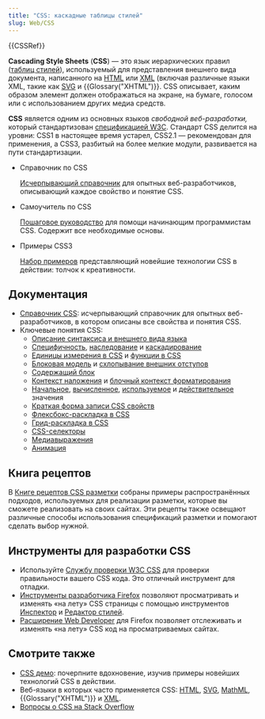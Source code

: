 ```yaml
---
title: "CSS: каскадные таблицы стилей"
slug: Web/CSS
---
```


{{CSSRef}}

**Cascading Style Sheets** (**CSS**) — это язык иерархических правил ([таблиц стилей](/ru/docs/Web/API/StyleSheet)), используемый для представления внешнего вида документа, написанного на [HTML](/ru/docs/Web/HTML) или [XML](/ru/docs/Web/XML/XML_introduction) (включая различные языки XML, такие как [SVG](/ru/docs/Web/SVG) и {{Glossary("XHTML")}}. CSS описывает, каким образом элемент должен отображаться на экране, на бумаге, голосом или с использованием других медиа средств.

**CSS** является одним из основных языков _свободной веб-разработки,_ который стандартизован [спецификацией W3C](https://w3.org/Style/CSS/#specs). Стандарт CSS делится на уровни: CSS1 в настоящее время устарел, CSS2.1 — рекомендован для применения, а CSS3, разбитый на более мелкие модули, развивается на пути стандартизации.

- Справочник по CSS

  [Исчерпывающий справочник](/ru/docs/Web/CSS/Reference) для опытных веб-разработчиков, описывающий каждое свойство и понятие CSS.

- Самоучитель по CSS

  [Пошаговое руководство](/ru/docs/Learn/CSS/First_steps) для помощи начинающим программистам CSS. Содержит все необходимые основы.

- Примеры CSS3

  [Набор примеров](/ru/docs/Web/Demos_of_open_web_technologies) представляющий новейшие технологии CSS в действии: толчок к креативности.

## Документация

- [Справочник CSS](/ru/docs/Web/CSS/Reference): исчерпывающий справочник для опытных веб-разработчиков, в котором описаны все свойства и понятия CSS.
- Ключевые понятия CSS:
  - [Описание синтаксиса и внешнего вида языка](/ru/docs/Web/CSS/Syntax)
  - [Специфичность](/ru/docs/Web/CSS/Specificity), [наследование](/ru/docs/Web/CSS/Inheritance) и [каскадирование](/ru/docs/Web/CSS/Cascade)
  - [Единицы измерения в CSS](/ru/docs/Web/CSS/CSS_Values_and_Units) и [функции в CSS](/ru/docs/Web/CSS/CSS_Functions)
  - [Блоковая модель](/ru/docs/Web/CSS/CSS_box_model/Introduction_to_the_CSS_box_model) и [схлопывание внешних отступов](/ru/docs/Web/CSS/CSS_box_model/Mastering_margin_collapsing)
  - [Содержащий блок](/ru/docs/Web/CSS/Containing_block)
  - [Контекст наложения](/ru/docs/Web/CSS/CSS_positioned_layout/Understanding_z-index/Stacking_context) и [блочный контекст форматирования](/ru/docs/Web/Guide/CSS/Block_formatting_context)
  - [Начальное](/ru/docs/Web/CSS/initial_value), [вычисленное](/ru/docs/Web/CSS/computed_value), [используемое](/ru/docs/Web/CSS/used_value) и [действительное](/ru/docs/Web/CSS/actual_value) значения
  - [Краткая форма записи CSS свойств](/ru/docs/Web/CSS/Shorthand_properties)
  - [Флексбокс-раскладка в CSS](/ru/docs/Web/CSS/CSS_flexible_box_layout)
  - [Грид-раскладка в CSS](/ru/docs/Web/CSS/CSS_grid_layout)
  - [CSS-селекторы](/ru/docs/Web/CSS/CSS_selectors)
  - [Медиавыражения](/ru/docs/Web/CSS/CSS_media_queries)
  - [Анимация](/ru/docs/Web/CSS/animation)

## Книга рецептов

В [Книге рецептов CSS разметки](/ru/docs/Web/CSS/Layout_cookbook) собраны примеры распространённых подходов, используемых для реализации разметки, которые вы сможете реализовать на своих сайтах. Эти рецепты также освещают различные способы использования спецификаций разметки и помогают сделать выбор нужной.

## Инструменты для разработки CSS

- Используйте [Службу проверки W3C CSS](https://jigsaw.w3.org/css-validator/) для проверки правильности вашего CSS кода. Это отличный инструмент для отладки.
- [Инструменты разработчика Firefox](https://firefox-source-docs.mozilla.org/devtools-user/index.html) позволяют просматривать и изменять «на лету» CSS страницы с помощью инструментов [Инспектор](https://firefox-source-docs.mozilla.org/devtools-user/page_inspector/index.html) и [Редактор стилей](https://firefox-source-docs.mozilla.org/devtools-user/style_editor/index.html).
- [Расширение Web Developer](https://addons.mozilla.org/ru/firefox/addon/web-developer/) для Firefox позволяет отслеживать и изменять «на лету» CSS код на просматриваемых сайтах.

## Смотрите также

- [CSS демо](/ru/docs/Web/Demos#css): почерпните вдохновение, изучив примеры новейших технологий CSS в действии.
- Веб-языки в которых часто применяется CSS: [HTML](/ru/docs/Web/HTML), [SVG](/ru/docs/Web/SVG), [MathML](/ru/docs/Web/MathML), {{Glossary("XHTML")}} и [XML](/ru/docs/Web/XML/XML_introduction).
- [Вопросы о CSS на Stack Overflow](https://stackoverflow.com/questions/tagged/css)
